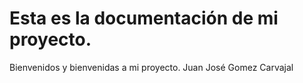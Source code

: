 # Esta es la documentación de mi proyecto.

Bienvenidos y bienvenidas a mi proyecto.
Juan José Gomez Carvajal